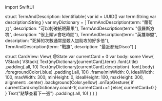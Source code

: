 
import SwiftUI

struct TermAndDescription: Identifiable{
    var id = UUID()
    var term:String
    var description:String
}
var myDictionary = [
    TermAndDescription(term: "蘿蔔刀", description: "可以刺破紙跟蘋果"),
    TermAndDescription(term: "俄羅斯方塊", description: "很上頭\n會吃時間"),
    TermAndDescription(term: "英雄聯盟", description: "死掉的次數通常是殺人加助攻的好多倍"),
    TermAndDescription(term: "戰旗", description: "最近都玩Disco")
]

struct CardView: View{
    @State var currentCard = 0
    var body: some View{
        VStack{
            VStack{
                Text(myDictionary[currentCard].term)
                    .font(.title)
                    .padding(.all, 10)
                Text(myDictionary[currentCard].description)
                    .font(.body)
                    .foregroundColor(.blue)
                .padding(.all, 10)}
            .frame(minWidth: 0, idealWidth: 100, maxWidth: 300, minHeight: 0, idealHeight: 100, maxHeight: 300, alignment: .center)
            .background(Color.yellow)
            .onTapGesture{
                if currentCard<myDictionary.count-1{
                    currentCard+=1
                }else{
                    currentCard=0
                }
            }
            Text("點擊查看下一張")
                .padding(.all, 10)
        }
    }
}
